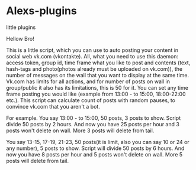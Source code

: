 # Alexs-plugins
little plugins


Hellow Bro!

This is a little script, which you can use to auto posting your content in social web vk.com (vkontakte). 
All, what you need to use this daemon: access token, group id, time frame what you like to post and contents (text, hash-tags and photo(photos already must be uploaded on vk.com)), the number of messages on the wall that you want to display at the same time.  Vk.com has limits for all actions, and for number of posts on wall in group/public it also has its limitations, this is 50 for it.  You can set any time frame posting you would like (example from 13:00 - to 15:00, 18:00-22:00 etc.). This script can calculate count of posts with random pauses, to convince vk.com that you aren't a bot. 


For example. 
You say 13:00 - to 15:00, 50 posts, 3 posts to show. Script divide 50 posts by 2 hours. And now you have 25 posts per hour and 3 posts won't delete on wall. More 3 posts will delete from tail.

You say 13-15, 17-19, 21-23, 50 posts(it is limit, also you can say 10 or 24 or any number), 5 posts to show. Script will divide 50 posts by 6 hours. And now you have 8 posts per hour and 5 posts won't delete on wall. More 5 posts will delete from tail.
